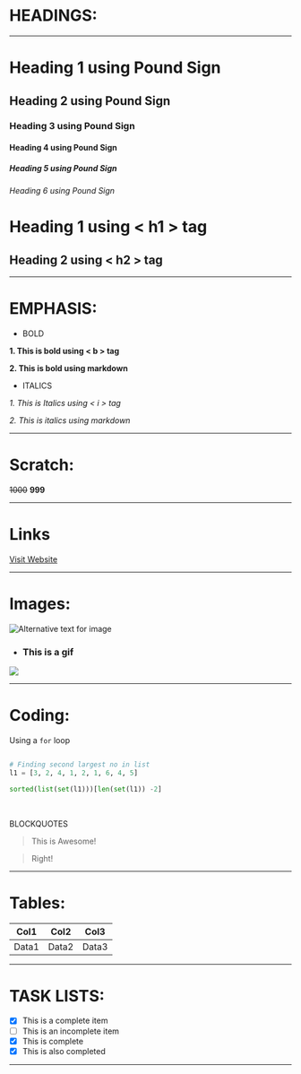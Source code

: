 # HEADINGS:

---

# Heading 1 using Pound Sign

## Heading 2 using Pound Sign

### Heading 3 using Pound Sign

#### Heading 4 using Pound Sign

##### Heading 5 using Pound Sign

###### Heading 6 using Pound Sign

<h1> Heading 1 using < h1 > tag</h1>
<h2> Heading 2 using < h2 > tag</h2>

***

# EMPHASIS:

* BOLD

<b> 1. This is bold using < b > tag </b>

**2. This is bold using markdown** 

* ITALICS

<i> 1. This is Italics using < i > tag </i>

_2. This is italics using markdown_

***

# Scratch:

~~1000~~ **999**

***

# Links

[Visit Website](https://www.linkedin.com/in/prince-rathore-9a6a96178/ "You Guessed it Right. That's me")

***

# Images:

![Alternative text for image](https://analyticsindiamag.com/wp-content/uploads/2020/10/7d744a684fe03ebc7e8de545f97739dd.jpg "This is random pic I found on google")

* ### This is a gif

![](https://media.giphy.com/media/10zxDv7Hv5RF9C/giphy.gif)

***

# Coding:

Using a `for` loop

```python

# Finding second largest no in list
l1 = [3, 2, 4, 1, 2, 1, 6, 4, 5]

sorted(list(set(l1)))[len(set(l1)) -2]

```
<br>

BLOCKQUOTES

>This is Awesome!

>Right!
 
 ***

# Tables:

| Col1 | Col2 | Col3 |
|---   |---  |---    |
|Data1 |Data2|Data3|

***

# TASK LISTS:

- [x] This is a complete item
- [ ] This is an incomplete item
- [x] This is complete
- [x] This is also completed

***